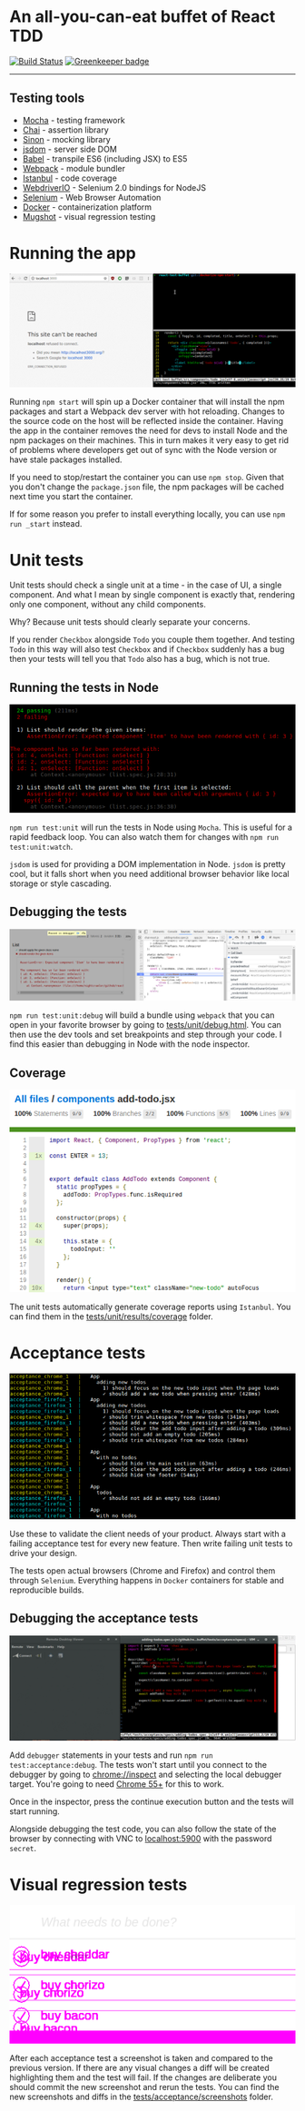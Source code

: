 An all-you-can-eat buffet of React TDD
======================================

[![Build Status](https://travis-ci.org/NiGhTTraX/react-test-buffet.svg?branch=master)](https://travis-ci.org/NiGhTTraX/react-test-buffet) [![Greenkeeper badge](https://badges.greenkeeper.io/NiGhTTraX/react-test-buffet.svg)](https://greenkeeper.io/)

----


## Testing tools

- [Mocha](http://mochajs.org/) - testing framework
- [Chai](http://chaijs.com) - assertion library
- [Sinon](http://sinonjs.org) - mocking library
- [jsdom](https://github.com/tmpvar/jsdom) - server side DOM
- [Babel](https://babeljs.io/) - transpile ES6 (including JSX) to ES5
- [Webpack](https://webpack.github.io/) - module bundler
- [Istanbul](http://gotwarlost.github.io/istanbul/) - code coverage
- [WebdriverIO](http://webdriver.io/) - Selenium 2.0 bindings for NodeJS
- [Selenium](http://www.seleniumhq.org/) - Web Browser Automation
- [Docker](https://www.docker.com/) - containerization platform
- [Mugshot](https://github.com/uberVU/mugshot) - visual regression testing


# Running the app

![npm-start](./docs/npm-start.gif)

Running `npm start` will spin up a Docker container that will install the npm
packages and start a Webpack dev server with hot reloading. Changes to the
source code on the host will be reflected inside the container. Having the app
in the container removes the need for devs to install Node and the npm packages
on their machines. This in turn makes it very easy to get rid of problems where
developers get out of sync with the Node version or have stale packages
installed.

If you need to stop/restart the container you can use `npm stop`. Given that you
don't change the `package.json` file, the npm packages will be cached next time
you start the container.

If for some reason you prefer to install everything locally, you can use `npm
run _start` instead.


# Unit tests

Unit tests should check a single unit at a time - in the case of UI, a single
component. And what I mean by single component is exactly that, rendering only
one component, without any child components.

Why? Because unit tests should clearly separate your concerns.

If you render `Checkbox` alongside `Todo` you couple them together. And testing
`Todo` in this way will also test `Checkbox` and if `Checkbox` suddenly has a
bug then your tests will tell you that `Todo` also has a bug, which is not true.


## Running the tests in Node

![unit-tests-in-node](./docs/unit-tests-in-node.png)

`npm run test:unit` will run the tests in Node using `Mocha`. This is useful for a rapid
feedback loop. You can also watch them for changes with `npm run
test:unit:watch`.

`jsdom` is used for providing a DOM implementation in Node. `jsdom` is pretty
cool, but it falls short when you need additional browser behavior like local
storage or style cascading.


## Debugging the tests

![debugging-unit-tests](./docs/debugging-unit-tests.png)

`npm run test:unit:debug` will build a bundle using `webpack` that you can open
in your favorite browser by going to
[tests/unit/debug.html](./tests/unit/debug.html). You can then use the dev tools
and set breakpoints and step through your code. I find this easier than
debugging in Node with the node inspector.


## Coverage

![coverage](./docs/coverage.png)

The unit tests automatically generate coverage reports using `Istanbul`. You can
find them in the
[tests/unit/results/coverage](./tests/unit/results/coverage/index.html) folder.


# Acceptance tests

![acceptance-tests](./docs/acceptance-tests.png)

Use these to validate the client needs of your product. Always start with a
failing acceptance test for every new feature. Then write failing unit tests to
drive your design.

The tests open actual browsers (Chrome and Firefox) and control them through
`Selenium`. Everything happens in `Docker` containers for stable and
reproducible builds.


## Debugging the acceptance tests

![debugging-acceptance-tests](./docs/debugging-acceptance-tests.gif)

Add `debugger` statements in your tests and run `npm run test:acceptance:debug`.
The tests won't start until you connect to the debugger by going to
[chrome://inspect](chrome://inspect) and selecting the local debugger target.
You're going to need [Chrome
55+](https://nodejs.org/en/docs/inspector/#chrome-devtools-55) for this to work.

Once in the inspector, press the continue execution button and the tests will
start running.

Alongside debugging the test code, you can also follow the state of the browser
by connecting with VNC to [localhost:5900](vnc://localhost:5900) with the
password `secret`.


# Visual regression tests

![visual-tests](./docs/visual-tests.png)

After each acceptance test a screenshot is taken and compared to the previous
version. If there are any visual changes a diff will be created highlighting
them and the test will fail. If the changes are deliberate you should commit the
new screenshot and rerun the tests. You can find the new screenshots and diffs
in the [tests/acceptance/screenshots](./tests/acceptance/screenshots) folder.
